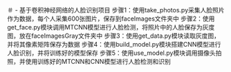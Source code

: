 ＃ - 
基于卷积神经网络的人脸识别项目
步骤1：使用take_photos.py采集人脸照片作为数据，每个人采集600张图片，保存到faceImages文件夹中
步骤2：使用get_face.py模块调用MTCNN模型进行人脸检测，将照片中的人脸保存为灰度图，放在faceImagesGray文件夹中
步骤3：使用get_data.py模块读取灰度图，并将其像素矩阵保存为数据
步骤4：使用build_model.py模块搭建CNN模型进行人脸识别，并将训练好的模型保存
步骤5：使用use_model.py模块调用摄像头拍照，并使用训练好的MTCNN和CNN模型进行人脸检测和识别
